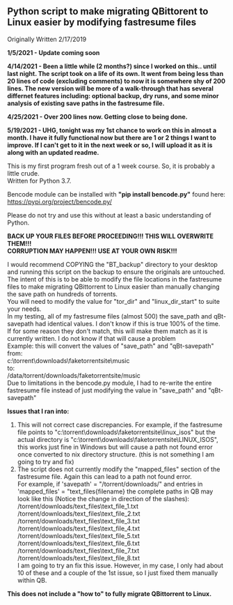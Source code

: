 ## Python script to make migrating QBittorent to Linux easier by modifying fastresume files  
Originally Written 2/17/2019  

**1/5/2021 - Update coming soon**  

**4/14/2021 - Been a little while (2 months?) since I worked on this.. until last night. The script took on a life of its own. It went from being less than 20 lines of code (excluding comments) to now it is somewhere shy of 200 lines. The new version will be more of a walk-through that has several differnet features including: optional backup, dry runs, and some minor analysis of existing save paths in the fastresume file.**  

**4/25/2021 - Over 200 lines now. Getting close to being done.**  

**5/19/2021 - UHG, tonight was my 1st chance to work on this in almost a month. I have it fully functional now but there are 1 or 2 things I want to improve. If I can't get to it in the next week or so, I will upload it as it is along with an updated readme.**  

This is my first program fresh out of a 1 week course. So, it is probably a little crude.  
Written for Python 3.7.

Bencode module can be installed with **"pip install bencode.py"** found here: https://pypi.org/project/bencode.py/

Please do not try and use this without at least a basic understanding of Python.

**BACK UP YOUR FILES BEFORE PROCEEDING!!! THIS WILL OVERWRITE THEM!!!  
CORRUPTION MAY HAPPEN!!! USE AT YOUR OWN RISK!!!**  

I would recommend COPYING the "BT_backup" directory to your desktop and running this script on the backup to ensure the originals are untouched.  
The intent of this is to be able to modify the file locations in the fastresume files to make migrating QBittorrent to Linux easier than manually changing the save path on hundreds of torrents.  
You will need to modify the value for "tor_dir" and "linux_dir_start" to suite your needs.  
In my testing, all of my fastresume files (almost 500) the save_path and qBt-savepath had identical values. I don't know if this is true 100% of the time.  
If for some reason they don't match, this will make them match as it is currently written. I do not know if that will cause a problem  
Example: this will convert the values of "save_path" and "qBt-savepath" from:  
c:\torrent\downloads\faketorrentsite\music  
to:  
/data/torrent/downloads/faketorrentsite/music  
Due to limitations in the bencode.py module, I had to re-write the entire fastresume file instead of just modifying the value in "save_path" and "qBt-savepath"  

**Issues that I ran into:**

1. This will not correct case discrepancies. For example, if the fastresume file points to "c:\torrent\downloads\faketorrentsite\linux_isos" but the actual directory is "c:\torrent\downloads\faketorrentsite\LINUX_ISOS", this works just fine in Windows but will cause a path not found error once converted to nix directory structure. (this is not something I am going to try and fix)
2. The script does not currently modify the "mapped_files" section of the fastresume file. Again this can lead to a path not found error.  
For example, if 'savepath' = "/torrent/downloads/" and entries in 'mapped_files' = "text_files\{filename} the complete paths in QB may look like this (Notice the change in direction of the slashes):  
/torrent/downloads/text_files\text_file_1.txt  
/torrent/downloads/text_files\text_file_2.txt  
/torrent/downloads/text_files\text_file_3.txt  
/torrent/downloads/text_files\text_file_4.txt  
/torrent/downloads/text_files\text_file_5.txt  
/torrent/downloads/text_files\text_file_6.txt  
/torrent/downloads/text_files\text_file_7.txt  
/torrent/downloads/text_files\text_file_8.txt  
I am going to try an fix this issue. However, in my case, I only had about 10 of these and a couple of the 1st issue, so I just fixed them manually within QB.  

**This does not include a "how to" to fully migrate QBittorrent to Linux.**
